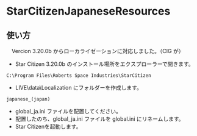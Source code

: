 # StarCitizenJapaneseResources

## 使い方

　Vercion 3.20.0b からローカライゼーションに対応しました。（CIG が）  

+ Star Citizen 3.20.0b のインストール場所をエクスプローラーで開きます。
```
C:\Program Files\Roberts Space Industries\StarCitizen
```
+ LIVE\data\Localization にフォルダーを作成します。
```
japanese_(japan)
```
+ global_ja.ini ファイルを配置してください。  
+ 配置したのち、global_ja.ini ファイルを global.ini にリネームします。
+ Star Citizenを起動します。

